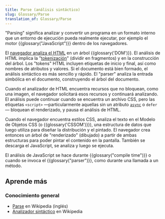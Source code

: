 ```yaml
---
title: Parse (análisis sintáctico)
slug: Glossary/Parse
translation_of: Glossary/Parse
---
```

"Parsing" significa analizar y convertir un programa en un formato interno que un entorno de ejecución pueda realmente ejecutar, por ejemplo el motor {{glossary("JavaScript")}} dentro de los navegadores.

El [navegador analiza el HTML](/docs/Web/Guide/HTML/HTML5/HTML5_Parser) en un árbol {{glossary('DOM')}}. El análisis de HTML implica la "[tokenización](/docs/Web/API/DOMTokenList)" (dividir en fragmentos) y en la construcción del árbol. Los "tokens" HTML incluyen etiquetas de inicio y final, así como nombres de atributos y valores. Si el documento está bien formado, el análisis sintáctico es más sencillo y rápido. El "parser" analiza la entrada simbólica en el documento, construyendo el árbol del documento.

Cuando el analizador de HTML encuentra recursos que no bloquean, como una imagen, el navegador solicitará esos recursos y continuará analizando. El análisis puede continuar cuando se encuentra un archivo CSS, pero las etiquetas `<script>` —particularmente aquellas sin un atributo [`async`](/en-US/docs/Web/JavaScript/Reference/Statements/async_function) o `defer`— bloquean el renderizado, y pausa el análisis de HTML.

Cuando el navegador encuentra estilos CSS, analiza el texto en el Modelo de Objetos CSS (o {{glossary('CSSOM')}}), una estructura de datos que luego utiliza para diseñar la distribución y el pintado. El navegador crea entonces un árbol de "renderizado" (dibujado) a partir de ambas estructuras para poder pintar el contenido en la pantalla. También se descarga el JavaScript, se analiza y luego se ejecuta.

El análisis de JavaScript se hace durante {{glossary("compile time")}} o cuando se invoca el {{glossary("parser")}}, como durante una llamada a un método.

## Aprende más

### Conocimiento general

- [Parse](https://en.wikipedia.org/wiki/Parsing) en Wikipedia (inglés)
- [Analizador sintáctico](https://es.wikipedia.org/wiki/Analizador_sint%C3%A1ctico) en Wikipedia
